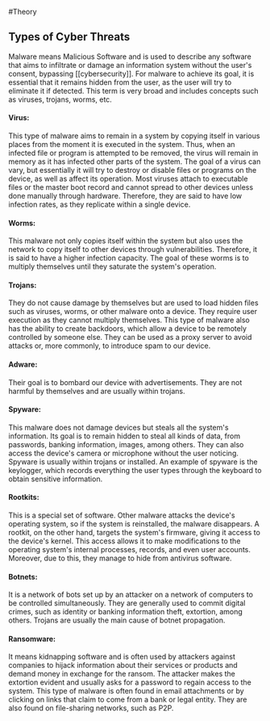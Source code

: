 #Theory 
## Types of Cyber Threats
Malware means Malicious Software and is used to describe any software that aims to infiltrate or damage an information system without the user's consent, bypassing [[cybersecurity]]. For malware to achieve its goal, it is essential that it remains hidden from the user, as the user will try to eliminate it if detected. This term is very broad and includes concepts such as viruses, trojans, worms, etc.
#### Virus:
This type of malware aims to remain in a system by copying itself in various places from the moment it is executed in the system. Thus, when an infected file or program is attempted to be removed, the virus will remain in memory as it has infected other parts of the system. The goal of a virus can vary, but essentially it will try to destroy or disable files or programs on the device, as well as affect its operation. Most viruses attach to executable files or the master boot record and cannot spread to other devices unless done manually through hardware. Therefore, they are said to have low infection rates, as they replicate within a single device.
#### Worms:
This malware not only copies itself within the system but also uses the network to copy itself to other devices through vulnerabilities. Therefore, it is said to have a higher infection capacity. The goal of these worms is to multiply themselves until they saturate the system's operation.
#### Trojans:
They do not cause damage by themselves but are used to load hidden files such as viruses, worms, or other malware onto a device. They require user execution as they cannot multiply themselves. This type of malware also has the ability to create backdoors, which  allow a device to be remotely controlled by someone else. They can be used as a proxy server to avoid attacks or, more commonly, to introduce spam to our device.
#### Adware:
Their goal is to bombard our device with advertisements. They are not harmful by themselves and are usually within trojans.
#### Spyware:
This malware does not damage devices but steals all the system's information. Its goal is to remain hidden to steal all kinds of data, from passwords, banking information, images, among others. They can also access the device's camera or microphone without the user noticing. Spyware is usually within trojans or installed. An example of spyware is the keylogger, which records everything the user types through the keyboard to obtain sensitive information.
#### Rootkits:
This is a special set of software. Other malware attacks the device's operating system, so if the system is reinstalled, the malware disappears. A rootkit, on the other hand, targets the system's firmware, giving it access to the device's kernel. This access allows it to make modifications to the operating system's internal processes, records, and even user accounts. Moreover, due to this, they manage to hide from antivirus software.
#### Botnets:
It is a network of bots set up by an attacker on a network of computers to be controlled simultaneously. They are generally used to commit digital crimes, such as identity or banking information theft, extortion, among others. Trojans are usually the main cause of botnet propagation.
#### Ransomware:
It means kidnapping software and is often used by attackers against companies to hijack information about their services or products and demand money in exchange for the ransom. The attacker makes the extortion evident and usually asks for a password to regain access to the system. This type of malware is often found in email attachments or by clicking on links that claim to come from a bank or legal entity. They are also found on file-sharing networks, such as P2P.